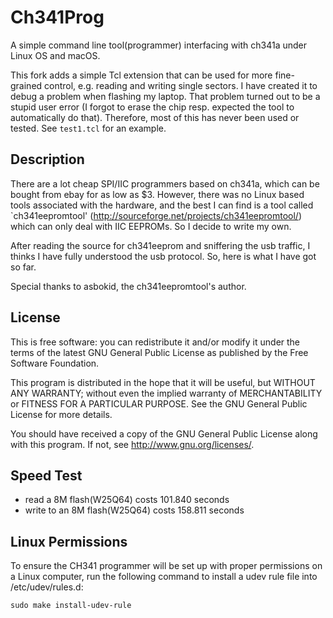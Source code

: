 Ch341Prog
============
A simple command line tool(programmer) interfacing with ch341a under Linux OS and macOS.

This fork adds a simple Tcl extension that can be used for more fine-grained control,
e.g. reading and writing single sectors. I have created it to debug a problem when flashing
my laptop. That problem turned out to be a stupid user error (I forgot to erase the chip resp.
expected the tool to automatically do that). Therefore, most of this has never been used or
tested. See `test1.tcl` for an example.

Description
------------
There are a lot cheap SPI/IIC programmers based on ch341a, which can be bought
from ebay for as low as $3.  However, there was no Linux based tools associated
with the hardware, and the best I can find is a tool called `ch341eepromtool'
(http://sourceforge.net/projects/ch341eepromtool/) which can only deal with
IIC EEPROMs.  So I decide to write my own.

After reading the source for ch341eeprom and sniffering the usb traffic,
I thinks I have fully understood the usb protocol. So, here is what I have
got so far.

Special thanks to asbokid, the ch341eepromtool's author.

License
------------
This is free software: you can redistribute it and/or modify it under
the terms of the latest GNU General Public License as published by the
Free Software Foundation.

This program is distributed in the hope that it will be useful, but
WITHOUT ANY WARRANTY; without even the implied warranty of MERCHANTABILITY
or FITNESS FOR A PARTICULAR PURPOSE.  See the GNU General Public License
for more details.

You should have received a copy of the GNU General Public License along
with this program. If not, see <http://www.gnu.org/licenses/>.

Speed Test
-----------
 * read a 8M flash(W25Q64) costs 101.840 seconds
 * write to an 8M flash(W25Q64) costs 158.811 seconds

Linux Permissions
------------------
To ensure the CH341 programmer will be set up with proper permissions on a Linux computer, run the following command to install a udev rule file into /etc/udev/rules.d:

`sudo make install-udev-rule`
